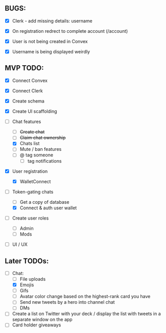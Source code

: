 ## BUGS:
- [x] Clerk - add missing details: username 
- [x] On registration redrect to complete account (/account)
- [x] User is not being created in Convex
- [x] Username is being displayed weirdly



## MVP TODO:
- [x] Connect Convex
- [x] Connect Clerk
- [x] Create schema
- [x] Create UI scaffolding
- [ ] Chat features
    - [ ] ~~Create chat~~
    - [ ] ~~Claim chat ownership~~
    - [x] Chats list
    - [ ] Mute / ban features
    - [ ] @ tag someone
        - [ ] tag notifications
- [x] User registration
    - [x] WalletConnect 
- [ ] Token-gating chats
    - [ ] Get a copy of database
    - [x] Connect & auth user wallet
- [ ] Create user roles
    - [ ] Admin
    - [ ] Mods
- [ ] UI / UX


## Later TODOs:
- [ ] Chat:
    - [ ] File uploads
    - [x] Emojis
    - [ ] Gifs
    - [ ] Avatar color change based on the highest-rank card you have
    - [ ] Send new tweets by a hero into channel chat
    - [ ] DMs 
- [ ] Create a list on Twitter with your deck / display the list with tweets in a separate window on the app
- [ ] Card holder giveaways
